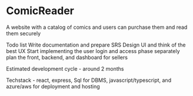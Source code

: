 # ComicReader
A website with a catalog of comics and users can purchase them and read them securely 

Todo list
Write documentation and prepare SRS
Design UI and think of the best UX
Start implementing the user login and access phase
separately plan the front, backend, and dashboard for sellers

Estimated development cycle - around 2 months 

Techstack - react, express, Sql for DBMS, javascript/typescript, and azure/aws for deployment and hosting 
